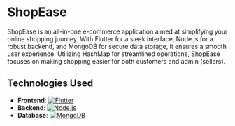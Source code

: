# ShopEase

ShopEase is an all-in-one e-commerce application aimed at simplifying your online shopping journey. With Flutter for a sleek interface, Node.js for a robust backend, and MongoDB for secure data storage, it ensures a smooth user experience. Utilizing HashMap for streamlined operations, ShopEase focuses on making shopping easier for both customers and admin (sellers).

## Technologies Used

- **Frontend**:
  [![Flutter](https://img.shields.io/badge/Flutter-02569B?style=flat-square&logo=flutter&logoColor=white)](https://flutter.dev/)
- **Backend**:
  [![Node.js](https://img.shields.io/badge/Node.js-43853D?style=flat-square&logo=node.js&logoColor=white)](https://nodejs.org/)
- **Database**:
  [![MongoDB](https://img.shields.io/badge/MongoDB-4EA94B?style=flat-square&logo=mongodb&logoColor=white)](https://www.mongodb.com/)
